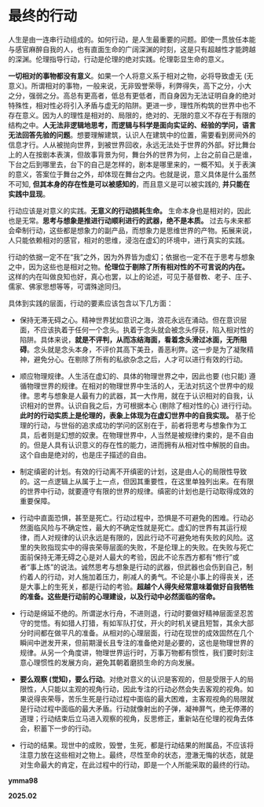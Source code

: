 # 最终的行动

人生是由一连串行动组成的。如何行动，是人生最重要的问题。即使一贯放任本能与感官麻醉自我的人，也有直面生命的广阔深渊的时刻，这是只有超越性才能跨越的深渊。伦理指导行动，行动是伦理的绝对实践。伦理彰显生命的意义。

**一切相对的事物都没有意义**。如果一个人将意义系于相对之物，必将导致虚无 (无意义)。所谓相对的事物，一般来说，无非毁誉荣辱，利弊得失，高下之分，小大之分，强弱之分。高总有更高者，低总有更低者，而自身因为无法证明自身的绝对特殊性，相对性必将引入矛盾与虚无的陷阱。更进一步，理性所构筑的世界中也不存在意义。因为人的理性是相对的、局限的，绝对的、无限的意义不存在于有限的结构之中。**人无法非逻辑地思考，而逻辑与科学是面向实证的、经验的学问，语言无法回答先验的问题**。想要理解建筑，认识人在建筑中的位置，需要看到房间外的信息才行。人从被抛向世界，到被世界回收，永远无法处于世界的外部。好比舞台上的人在按剧本表演，但故事背景为何，舞台外的世界为何，上台之前自己是谁，下台之后到哪里去，台下的自己是怎样的，剧本是哪里来的，一概不知。关于表演的意义，答案位于舞台之外，却体现在舞台之内。也就是说，意义具体是什么虽然不可知, **但其本身的存在性是可以被感知的**，而且意义是可以被实践的, **并只能在实践中显现**。

行动应该是对意义的实践。**无意义的行动损耗生命。** 生命本身也是相对的，因此也是无常。**思考与想象是推进行动顺利进行的武器，绝不是本质。** 过去与未来都会牵制行动，这些都是想象力的副产品，而想象力是思维世界的产物。拓展来说，人只能依赖相对的感官，相对的思维，浸泡在虚幻的环境中，进行真实的实践。

行动的依据一定不在“我”之外，因为外界皆为虚幻；依据也一定不在于思考与想象之中，因为这些也是相对之物。**伦理位于剔除了所有相对性的不可言说的内在。** 这样的内在叫做良知也好，真心也罢，以上的论述，可见于基督教、老子、庄子、儒家、佛家思想等等，可谓殊途同归。

具体到实践的层面，行动的要素应该包含以下几方面：

* 保持无滞无碍之心。精神世界犹如意识之海，浪花永远在涌动。但在意识层面，不应该执着于任何一个念头。执着于念头就会被念头俘获，陷入相对性的陷阱。具体来说，**就是不评判，从而冻结海面，看着念头滑过冰面，无所阻碍**。念头就是念头本身，不评价其高下美丑，善恶利弊。这一步是为了凝聚精神，避免分心。在剔除了所有的私欲杂念之后，人才可以进行有效的行动。

* 顺应物理规律。人生活在虚幻的、具体的物理世界之中，因此也要 (也只能) 遵循物理世界的规律。在相对的物理世界中生活的人，无法对抗这个世界中的规律。思考与想象是人最有力的武器，其一大作用，就在于认识相对的自我，认识相对的世界。认识自我之后，方可根据本心 (剔除了相对性的心) 进行行动。**此时的行动实质上是伦理的，表象上体现为在虚幻世界中的自我实现。** 基于伦理的行动，与世俗的追求成功的学问的区别在于，前者将思考与想象作为工具，后者则是幻想的奴隶。在物理世界中，人当然是被规律约束的，是不自由的。但是人具有认识意义的存在性的能力，进而拥有从相对性中解脱的自由。这个自由是绝对的，也是庄子描述的自由。

* 制定缜密的计划。有效的行动离不开缜密的计划，这是由人心的局限性导致的。这一点逻辑上从属于上一点，但因其重要性，在这里单独列出来。在有限的世界中行动，就要遵守有限的世界的规律。缜密的计划也是行动取得成效的重要保障。

* 行动中直面恐惧，甚至是死亡。行动过程中，恐惧是不可避免的困难。行动必然面临风险与不确定性，最大的不确定性就是死亡。虚幻的世界有其运行规律，而人对规律的认识永远是有限的，因此行动不可避免地有失败的风险。这里的失败指现实中的得丧荣辱层面的失败，不是伦理上的失败。在失败与死亡面前保持无滞无碍之心是对人最大的考验，因此不论东西方都有“修行”或者“事上炼”的说法。诚然思考与想象是行动的武器，但武器也会伤到自己，制约着人的行动，对人施加着压力，削减人的勇气。不论是小事上的得丧关，还是大事上的生死关，都是行动的考验。**超越个人得失经常意味着做好自我牺牲的准备。这些是行动前的心理建设，以及行动中必然面临的宿命。**

* 行动是绵延不绝的。所谓逆水行舟，不进则退，行动时要做好精神层面坚忍苦守的觉悟。有如猎人打猎，有如军队打仗，开火的时机关键且短暂，其余大部分时间都在做平凡的准备。从相对的心理层面，行动在现世的成效固然在几个瞬间中迸发开来，但前期漫长且专注的准备绝对是必要的，这也是物理世界的规律。从另一个角度讲，物理世界运行时，万事万物都有惯性，我们要时刻注意心理惯性的发展方向，避免其朝着磨损生命的方向发展。

* **要么观察 (觉知)，要么行动**。对绝对意义的认识是客观的，但是受限于人的局限性，人只能以主观的视角行动，因此专注的行动必然会失去客观的视角。如果说得丧荣辱，苦乐生死是行动过程中面临的最大困难，主客观视角的局限就是行动过程中面临的最大矛盾。行动就像射出的子弹，凝神屏气，绝无停滞的道理；行动结束后立马进入观察的视角，反思修正，重新站在伦理的视角去体会，积蓄下一步的行动。

* 行动的结果。现世中的成败，毁誉，生死，都是行动结果的附属品，不应该将注意力放在这些相对之物上。最终，尽性至命的状态，澄澈无悔的状态，就是对生命最大的肯定，在此过程中的行动，即是一个人所能采取的最终的行动。


**ymma98**

**2025.02**


<!--stackedit_data:
eyJoaXN0b3J5IjpbMTgzNDkwNDEzLDgwMTM1NjMzOCwtMTY4NT
I2NjczMywxMDQ3NDU2Mzc4LDE3MTQzNTg3ODcsMjEzMTU2ODc3
XX0=
-->